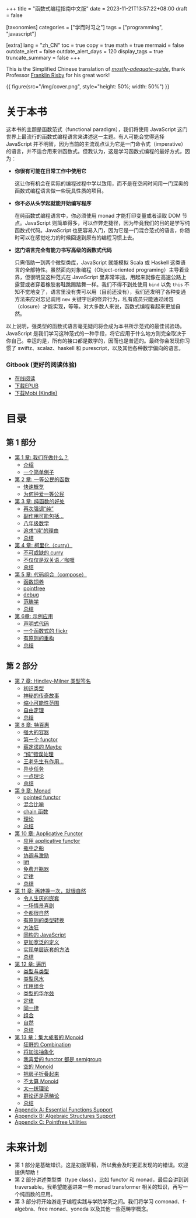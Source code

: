 +++
title = "函数式编程指南中文版"
date = 2023-11-21T13:57:22+08:00
draft = false

[taxonomies]
categories = ["学而时习之"]
tags = ["programming", "javascript"]

[extra]
lang = "zh_CN"
toc = true
copy = true
math = true
mermaid = false
outdate_alert = false
outdate_alert_days = 120
display_tags = true
truncate_summary = false
+++

This is the Simplified Chinese translation of *[mostly-adequate-guide](https://github.com/DrBoolean/mostly-adequate-guide)*, thank Professor [Franklin Risby](https://github.com/DrBoolean) for his great work!
<!--more-->
{{ figure(src="/img/cover.png", style="height: 50%; width: 50%") }}

# 关于本书

这本书的主题是函数范式（functional paradigm），我们将使用 JavaScript 这门世界上最流行的函数式编程语言来讲述这一主题。有人可能会觉得选择 JavaScript 并不明智，因为当前的主流观点认为它是一门命令式（imperative）的语言，并不适合用来讲函数式。但我认为，这是学习函数式编程的最好方式，因为：

 * **你很有可能在日常工作中使用它**

    这让你有机会在实际的编程过程中学以致用，而不是在空闲时间用一门深奥的函数式编程语言做一些玩具性质的项目。

 * **你不必从头学起就能开始编写程序**

    在纯函数式编程语言中，你必须使用 monad 才能打印变量或者读取 DOM 节点。JavaScript 则简单得多，可以作弊走捷径，因为毕竟我们的目的是学写纯函数式代码。JavaScript 也更容易入门，因为它是一门混合范式的语言，你随时可以在感觉吃力的时候回退到原有的编程习惯上去。

 * **这门语言完全有能力书写高级的函数式代码**

    只需借助一到两个微型类库，JavaScript 就能模拟 Scala 或 Haskell 这类语言的全部特性。虽然面向对象编程（Object-oriented programing）主导着业界，但很明显这种范式在 JavaScript 里非常笨拙，用起来就像在高速公路上露营或者穿着橡胶套鞋跳踢踏舞一样。我们不得不到处使用 `bind` 以免 `this` 不知不觉地变了，语言里没有类可以用（目前还没有），我们还发明了各种变通方法来应对忘记调用 `new` 关键字后的怪异行为，私有成员只能通过闭包（closure）才能实现，等等。对大多数人来说，函数式编程看起来更加自然。

以上说明，强类型的函数式语言毫无疑问将会成为本书所示范式的最佳试验场。JavaScript 是我们学习这种范式的一种手段，将它应用于什么地方则完全取决于你自己。幸运的是，所有的接口都是数学的，因而也是普适的。最终你会发现你习惯了 swiftz、scalaz、haskell 和 purescript，以及其他各种数学偏向的语言。

### Gitbook (更好的阅读体验)

* [在线阅读](https://llh911001.gitbooks.io/mostly-adequate-guide-chinese/content/)
* [下载EPUB](https://www.gitbook.com/download/epub/book/llh911001/mostly-adequate-guide-chinese)
* [下载Mobi (Kindle)](https://www.gitbook.com/download/mobi/book/llh911001/mostly-adequate-guide-chinese)

# 目录

## 第 1 部分

* [第 1 章: 我们在做什么？](../mostly-adequate-guide-ch1/)
  * [介绍](../mostly-adequate-guide-ch1/#jie-shao)
  * [一个简单例子](../mostly-adequate-guide-ch1/#yi-ge-jian-dan-li-zi)
* [第 2 章: 一等公民的函数](../mostly-adequate-guide-ch2/)
  * [快速概览](../mostly-adequate-guide-ch2/#kuai-su-gai-lan)
  * [为何钟爱一等公民](../mostly-adequate-guide-ch2/#wei-he-zhong-ai-yi-deng-gong-min)
* [第 3 章: 纯函数的好处](../mostly-adequate-guide-ch3/)
  * [再次强调“纯”](../mostly-adequate-guide-ch3/#zai-ci-qiang-diao-chun)
  * [副作用可能包括...](../mostly-adequate-guide-ch3/#fu-zuo-yong-ke-neng-bao-gua)
  * [八年级数学](../mostly-adequate-guide-ch3/#ba-nian-ji-shu-xue)
  * [追求“纯”的理由](../mostly-adequate-guide-ch3/#zhui-qiu-chun-de-li-you)
  * [总结](../mostly-adequate-guide-ch3/#zong-jie)
* [第 4 章: 柯里化（curry）](../mostly-adequate-guide-ch4/)
  * [不可或缺的 curry](../mostly-adequate-guide-ch4/#bu-ke-huo-que-de-curry)
  * [不仅仅是双关语／咖喱](../mostly-adequate-guide-ch4/#bu-jin-jin-shi-shuang-guan-yu-ka-li)
  * [总结](../mostly-adequate-guide-ch4/#zong-jie)
* [第 5 章: 代码组合（compose）](../mostly-adequate-guide-ch5/)
  * [函数饲养](../mostly-adequate-guide-ch5/#han-shu-si-yang)
  * [pointfree](../mostly-adequate-guide-ch5/#pointfree)
  * [debug](../mostly-adequate-guide-ch5/#debug)
  * [范畴学](../mostly-adequate-guide-ch5/#fan-chou-xue)
  * [总结](../mostly-adequate-guide-ch5/#zong-jie)
* [第 6章: 示例应用](../mostly-adequate-guide-ch6/)
  * [声明式代码](../mostly-adequate-guide-ch6/#sheng-ming-shi-dai-ma)
  * [一个函数式的 flickr](../mostly-adequate-guide-ch6/#yi-ge-han-shu-shi-de-flickr)
  * [有原则的重构](../mostly-adequate-guide-ch6/#you-yuan-ze-de-zhong-gou)
  * [总结](../mostly-adequate-guide-ch6/#zong-jie)

## 第 2 部分

* [第 7 章: Hindley-Milner 类型签名](../mostly-adequate-guide-ch7/)
  * [初识类型](../mostly-adequate-guide-ch7/#chu-shi-lei-xing)
  * [神秘的传奇故事](../mostly-adequate-guide-ch7/#shen-mi-de-chuan-qi-gu-shi)
  * [缩小可能性范围](../mostly-adequate-guide-ch7/#suo-xiao-ke-neng-xing-fan-wei)
  * [自由定理](../mostly-adequate-guide-ch7/#zi-you-ding-li)
  * [总结](../mostly-adequate-guide-ch7/#zong-jie)
* [第 8 章: 特百惠](../mostly-adequate-guide-ch8/)
  * [强大的容器](../mostly-adequate-guide-ch8/#qiang-da-de-rong-qi)
  * [第一个 functor](../mostly-adequate-guide-ch8/#di-yi-ge-functor)
  * [薛定谔的 Maybe](../mostly-adequate-guide-ch8/#xie-ding-e-de-maybe)
  * [“纯”错误处理](../mostly-adequate-guide-ch8/#chun-cuo-wu-chu-li)
  * [王老先生有作用...](../mostly-adequate-guide-ch8/#wang-lao-xian-sheng-you-zuo-yong)
  * [异步任务](../mostly-adequate-guide-ch8/#yi-bu-ren-wu)
  * [一点理论](../mostly-adequate-guide-ch8/#yi-dian-li-lun)
  * [总结](../mostly-adequate-guide-ch8/#zong-jie)
* [第 9 章: Monad](../mostly-adequate-guide-ch9/)
  * [pointed functor](../mostly-adequate-guide-ch9/#pointed-functor)
  * [混合比喻](../mostly-adequate-guide-ch9/#hun-he-bi-yu)
  * [chain 函数](../mostly-adequate-guide-ch9/#chain-han-shu)
  * [理论](../mostly-adequate-guide-ch9/#li-lun)
  * [总结](../mostly-adequate-guide-ch9/#zong-jie)
* [第 10 章: Applicative Functor](../mostly-adequate-guide-ch10/)
  * [应用 applicative functor](../mostly-adequate-guide-ch10/#ying-yong-applicative-functor)
  * [瓶中之船](../mostly-adequate-guide-ch10/#ping-zhong-zhi-chuan)
  * [协调与激励](../mostly-adequate-guide-ch10/#xie-diao-yu-ji-li)
  * [lift](../mostly-adequate-guide-ch10/#lift)
  * [免费开瓶器](../mostly-adequate-guide-ch10/#mian-fei-kai-ping-qi)
  * [定律](../mostly-adequate-guide-ch10/#ding-lu)
  * [总结](../mostly-adequate-guide-ch10/#zong-jie)
* [第 11 章: 再转换一次，就很自然](../mostly-adequate-guide-ch11/)
  * [令人生厌的嵌套](../mostly-adequate-guide-ch11/#ling-ren-sheng-yan-de-qian-tao)
  * [一场情景喜剧](../mostly-adequate-guide-ch11/#yi-chang-qing-jing-xi-ju)
  * [全都很自然](../mostly-adequate-guide-ch11/#quan-du-hen-zi-ran)
  * [有原则的类型转换](../mostly-adequate-guide-ch11/#you-yuan-ze-de-lei-xing-zhuan-huan)
  * [方法狂](../mostly-adequate-guide-ch11/#fang-fa-kuang)
  * [同构的 JavaScript](../mostly-adequate-guide-ch11/#tong-gou-de-javascript)
  * [更加宽泛的定义](../mostly-adequate-guide-ch11/#geng-jia-kuan-fan-de-ding-yi)
  * [实现单层嵌套的方法](../mostly-adequate-guide-ch11/#shi-xian-dan-ceng-qian-tao-de-fang-fa)
  * [总结](../mostly-adequate-guide-ch11/#zong-jie)
* [第 12 章: 遍历](../mostly-adequate-guide-ch12/)
  * [类型与类型](../mostly-adequate-guide-ch12/#lei-xing-yu-lei-xing)
  * [类型风水](../mostly-adequate-guide-ch12/#lei-xing-feng-shui)
  * [作用组合](../mostly-adequate-guide-ch12/#zuo-yong-zu-he)
  * [类型的华尔兹](../mostly-adequate-guide-ch12/#lei-xing-de-hua-er-zi)
  * [定律](../mostly-adequate-guide-ch12/#ding-lu)
  * [同一律](../mostly-adequate-guide-ch12/#tong-yi-lu-identity)
  * [组合](../mostly-adequate-guide-ch12/#zu-he-composition)
  * [自然](../mostly-adequate-guide-ch12/#zi-ran-naturality)
  * [总结](../mostly-adequate-guide-ch12/#zong-jie)
* [第 13 章：集大成者的 Monoid](../mostly-adequate-guide-ch13/)
  * [狂野的 Combination](../mostly-adequate-guide-ch13/#kuang-ye-de-combination)
  * [将加法抽象化](../mostly-adequate-guide-ch13/#jiang-jia-fa-chou-xiang-hua)
  * [我喜爱的 functor 都是 semigroup](../mostly-adequate-guide-ch13/#wo-xi-ai-de-functor-du-shi-semigroup)
  * [空的 Monoid](../mostly-adequate-guide-ch13/#kong-de-monoid)
  * [把房子折叠起来](../mostly-adequate-guide-ch13/#ba-fang-zi-zhe-die-qi-lai)
  * [不太算 Monoid](../mostly-adequate-guide-ch13/#bu-tai-suan-monoid)
  * [大一统理论](../mostly-adequate-guide-ch13/#da-yi-tong-li-lun)
  * [群论还是范畴论](../mostly-adequate-guide-ch13/#qun-lun-huan-shi-fan-chou-lun)
  * [总结](../mostly-adequate-guide-ch13/#zong-jie)
* [Appendix A: Essential Functions Support](../mostly-adequate-guide-appendix_a/)
* [Appendix B: Algebraic Structures Support](../mostly-adequate-guide-appendix_b/)
* [Appendix C: Pointfree Utilities](../mostly-adequate-guide-appendix_c/)

# 未来计划

* 第 1 部分是基础知识。这是初版草稿，所以我会及时更正发现的的错误。欢迎提供帮助！
* 第 2 部分讲述类型类（type class），比如 functor 和 monad，最后会讲到到 traversable。我希望能塞进来一些 monad transformer 相关的知识，再写一个纯函数的应用。
* 第 3 部分将开始游走于编程实践与学院学究之间。我们将学习 comonad、f-algebra、free monad、yoneda 以及其他一些范畴学概念。


